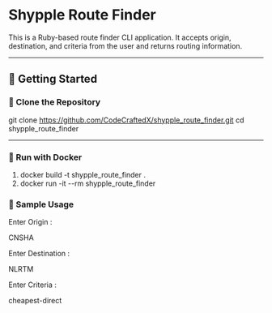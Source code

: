 # Shypple Route Finder

This is a Ruby-based route finder CLI application. It accepts origin, destination, and criteria from the user and returns routing information.

---

## 🚀 Getting Started

### 🔁 Clone the Repository

git clone https://github.com/CodeCraftedX/shypple_route_finder.git
cd shypple_route_finder

---

### 🐳 Run with Docker

1. docker build -t shypple_route_finder .
2. docker run -it --rm shypple_route_finder

### 📝 Sample Usage
Enter Origin :

CNSHA

Enter Destination :

NLRTM

Enter Criteria :

cheapest-direct
